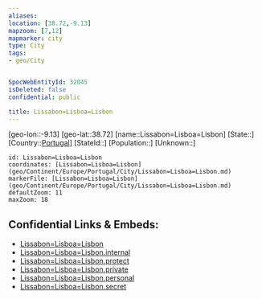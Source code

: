 ```yaml
---
aliases: 
location: [38.72,-9.13]
mapzoom: [7,12] 
mapmarker: city 
type: City
tags:
- geo/City


SpocWebEntityId: 32045
isDeleted: false
confidential: public

title: Lissabon=Lisboa=Lisbon
---
```

[geo-lon::-9.13]
[geo-lat::38.72]
[name::Lissabon=Lisboa=Lisbon]
[State::]
[Country::[Portugal](geo/Continent/Europe/Portugal.md)]
[StateId::]
[Population::]
[Unknown::]


```leaflet
id: Lissabon=Lisboa=Lisbon
coordinates: [Lissabon=Lisboa=Lisbon](geo/Continent/Europe/Portugal/City/Lissabon=Lisboa=Lisbon.md)
markerFile: [Lissabon=Lisboa=Lisbon](geo/Continent/Europe/Portugal/City/Lissabon=Lisboa=Lisbon.md)
defaultZoom: 11 
maxZoom: 18
```


## Confidential Links & Embeds: 
- [Lissabon=Lisboa=Lisbon](../../../../../../_public/geo/Continent/Europe/Portugal/City/Lissabon=Lisboa=Lisbon.md) 
- [Lissabon=Lisboa=Lisbon.internal](../../../../../../_internal/geo/Continent/Europe/Portugal/City/Lissabon=Lisboa=Lisbon.internal.md) 
- [Lissabon=Lisboa=Lisbon.protect](../../../../../../_protect/geo/Continent/Europe/Portugal/City/Lissabon=Lisboa=Lisbon.protect.md) 
- [Lissabon=Lisboa=Lisbon.private](../../../../../../_private/geo/Continent/Europe/Portugal/City/Lissabon=Lisboa=Lisbon.private.md) 
- [Lissabon=Lisboa=Lisbon.personal](../../../../../../_personal/geo/Continent/Europe/Portugal/City/Lissabon=Lisboa=Lisbon.personal.md) 
- [Lissabon=Lisboa=Lisbon.secret](../../../../../../_secret/geo/Continent/Europe/Portugal/City/Lissabon=Lisboa=Lisbon.secret.md) 
